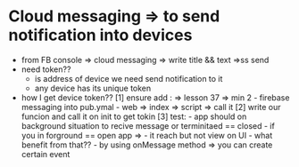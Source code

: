# Cloud messaging => to send notification into devices
- from FB console => cloud messaging => write title && text =>ss send
- need token??
    - is address of device we need send notification to it
    - any device has its unique token
- how I get device token??
    [1] ensure add : => lesson 37 => min 2
        - firebase messaging into pub.ymal
        - web => index => script => call it
          <script src="https://www.gstatic.com/firebase/7.20.0/firebase-messaging.js"></script>
    [2] write our funcion and call it on init to get tokin
    [3] test:
        - app should on background situation to recive message or terminitaed == closed
        - if you in forground == open app =>
            - it reach but not view on UI
            - what benefit from that??
                    - by using onMessage method => you can create certain event

